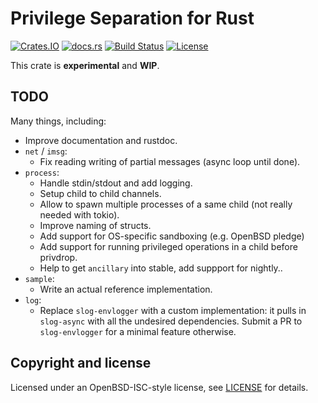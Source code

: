 # Privilege Separation for Rust

[![Crates.IO](https://img.shields.io/crates/v/privsep.svg)](https://crates.io/crates/privsep)
[![docs.rs](https://docs.rs/privsep/badge.svg)](https://docs.rs/privsep)
[![Build Status](https://github.com/reyk/privsep-rs/actions/workflows/build.yml/badge.svg)](https://github.com/reyk/privsep-rs/actions/workflows/build.yml)
[![License](https://img.shields.io/badge/license-ISC-blue.svg)](https://raw.githubusercontent.com/reyk/privsep-rs/main/LICENSE)

This crate is **experimental** and **WIP**.

## TODO

Many things, including:

- Improve documentation and rustdoc.
- `net` / `imsg`:
  - Fix reading writing of partial messages (async loop until done).
- `process`:
  - Handle stdin/stdout and add logging.
  - Setup child to child channels.
  - Allow to spawn multiple processes of a same child (not really needed with tokio).
  - Improve naming of structs.
  - Add support for OS-specific sandboxing (e.g. OpenBSD pledge)
  - Add support for running privileged operations in a child before privdrop.
  - Help to get `ancillary` into stable, add suppport for nightly..
- `sample`:
  - Write an actual reference implementation.
- `log`:
  - Replace `slog-envlogger` with a custom implementation: it pulls in
    `slog-async` with all the undesired dependencies.  Submit a PR to
    `slog-envlogger` for a minimal feature otherwise.

## Copyright and license

Licensed under an OpenBSD-ISC-style license, see [LICENSE](LICENSE) for details.
